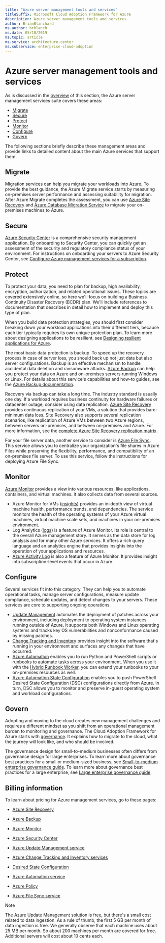 ```yaml
---
title: "Azure server management tools and services"
titleSuffix: Microsoft Cloud Adoption Framework for Azure
description: Azure server management tools and services
author: BrianBlanchard
ms.author: brblanch
ms.date: 05/10/2019
ms.topic: article
ms.service: architecture-center
ms.subservice: enterprise-cloud-adoption
---
```


# Azure server management tools and services

As is discussed in the [overview](/azure/architecture/cloud-adoption/operations/azure-server-management/) of this section, the Azure server management services suite covers these areas:

- [Migrate](#migrate)
- [Secure](#secure)
- [Protect](#protect)
- [Monitor](#monitor)
- [Configure](#configure)
- [Govern](#govern)

The following sections briefly describe these management areas and provide links to detailed content about the main Azure services that support them.

## Migrate

Migration services can help you migrate your workloads into Azure. To provide the best guidance, the Azure Migrate service starts by measuring on-premises server performance and assessing suitability for migration. After Azure Migrate completes the assessment, you can use [Azure Site Recovery](https://docs.microsoft.com/azure/site-recovery/site-recovery-overview) and [Azure Database Migration Service](/azure/dms/dms-overview) to migrate your on-premises machines to Azure.

## Secure

[Azure Security Center](/azure/security-center/security-center-intro) is a comprehensive security management application. By onboarding to Security Center, you can quickly get an assessment of the security and regulatory compliance status of your environment. For instructions on onboarding your servers to Azure Security Center, see [Configure Azure management services for a subscription](./onboard-at-scale.md#azure-security-center).

## Protect

To protect your data, you need to plan for backup, high availability, encryption, authorization, and related operational issues. These topics are covered extensively online, so here we'll focus on building a Business Continuity Disaster Recovery (BCDR) plan. We'll include references to documentation that describes in detail how to implement and deploy this type of plan.

When you build data protection strategies, you should first consider breaking down your workload applications into their different tiers, because each tier typically requires its own unique protection plan. To learn more about designing applications to be resilient, see [Designing resilient applications for Azure](https://docs.microsoft.com/azure/architecture/resiliency).

The most basic data protection is backup. To speed up the recovery process in case of server loss, you should back up not just data but also server configurations. Backup is an effective mechanism to handle accidental data deletion and ransomware attacks. [Azure Backup](https://docs.microsoft.com/azure/backup) can help you protect your data on Azure and on-premises servers running Windows or Linux. For details about this service's capabilities and how-to guides, see the [Azure Backup documentation](https://docs.microsoft.com/azure/backup/backup-overview).

Recovery via backup can take a long time. The industry standard is usually one day. If a workload requires business continuity for hardware failures or datacenter outage, consider using data replication. [Azure Site Recovery](https://docs.microsoft.com/azure/site-recovery/site-recovery-overview) provides continuous replication of your VMs, a solution that provides bare-minimum data loss. Site Recovery also supports several replication scenarios, like replication of Azure VMs between two Azure regions, between servers on-premises, and between on-premises and Azure. For more information, see the [complete Azure Site Recovery replication matrix](https://docs.microsoft.com/azure/site-recovery/site-recovery-overview#what-can-i-replicate).

For your file server data, another service to consider is [Azure File Sync](https://docs.microsoft.com/azure/storage/files/storage-sync-files-planning). This service allows you to centralize your organization's file shares in Azure Files while preserving the flexibility, performance, and compatibility of an on-premises file server. To use this service, follow the instructions for deploying Azure File Sync.

## Monitor

[Azure Monitor](https://docs.microsoft.com/azure/azure-monitor/overview) provides a view into various resources, like applications, containers, and virtual machines. It also collects data from several sources.

- Azure Monitor for VMs ([insights](https://docs.microsoft.com/azure/azure-monitor/insights/vminsights-overview)) provides an in-depth view of virtual machine health, performance trends, and dependencies. The service monitors the health of the operating systems of your Azure virtual machines, virtual machine scale sets, and machines in your on-premises environment.
- Log Analytics ([logs](https://docs.microsoft.com/azure/azure-monitor/platform/data-collection#logs)) is a feature of Azure Monitor. Its role is central to the overall Azure management story. It serves as the data store for log analysis and for many other Azure services. It offers a rich query language and an analytics engine that provides insights into the operation of your applications and resources.
- [Azure Activity Log](https://docs.microsoft.com/azure/azure-monitor/platform/activity-logs-overview) is also a feature of Azure Monitor. It provides insight into subscription-level events that occur in Azure.

## Configure

Several services fit into this category. They can help you to automate operational tasks, manage server configurations, measure update compliance, schedule updates, and detect changes to your servers. These services are core to supporting ongoing operations.

- [Update Management](https://docs.microsoft.com/azure/automation/automation-update-management#viewing-update-assessments) automates the deployment of patches across your environment, including deployment to operating system instances running outside of Azure. It supports both Windows and Linux operating systems and tracks key OS vulnerabilities and nonconformance caused by missing patches.
- [Change Tracking and Inventory](https://docs.microsoft.com/azure/automation/change-tracking) provides insight into the software that's running in your environment and surfaces any changes that have occurred.
- [Azure Automation](https://docs.microsoft.com/azure/automation/automation-intro) enables you to run Python and PowerShell scripts or runbooks to automate tasks across your environment. When you use it with the [Hybrid Runbook Worker](https://docs.microsoft.com/azure/automation/automation-hybrid-runbook-worker), you can extend your runbooks to your on-premises resources as well.
- [Azure Automation State Configuration](https://docs.microsoft.com/azure/automation/automation-dsc-overview) enables you to push PowerShell Desired State Configuration (DSC) configurations directly from Azure. In turn, DSC allows you to monitor and preserve in-guest operating system and workload configurations.

## Govern

Adopting and moving to the cloud creates new management challenges and requires a different mindset as you shift from an operational management burden to monitoring and governance. The Cloud Adoption Framework for Azure starts with [governance](https://docs.microsoft.com/azure/architecture/cloud-adoption/governance/overview). It explains how to migrate to the cloud, what the journey will look like, and who should be involved.

The governance design for small-to-medium businesses often differs from governance design for large enterprises. To learn more about governance best practices for a small or medium-sized business, see [Small-to-medium enterprise governance guide](https://docs.microsoft.com/azure/architecture/cloud-adoption/governance/journeys/small-to-medium-enterprise/overview). To learn more about governance best practices for a large enterprise, see [Large enterprise governance guide](https://docs.microsoft.com/azure/architecture/cloud-adoption/governance/journeys/large-enterprise/overview).

## Billing information

To learn about pricing for Azure management services, go to these pages:

- [Azure Site Recovery](https://azure.microsoft.com/pricing/details/site-recovery)

- [Azure Backup](https://azure.microsoft.com/pricing/details/backup)

- [Azure Monitor](https://azure.microsoft.com/pricing/details/monitor)

- [Azure Security Center](https://azure.microsoft.com/pricing/details/security-center)

- [Azure Update Management service](https://azure.microsoft.com/pricing/details/automation)

- [Azure Change Tracking and Inventory services](https://azure.microsoft.com/pricing/details/automation)

- [Desired State Configuration](https://azure.microsoft.com/pricing/details/automation)

- [Azure Automation service](https://azure.microsoft.com/pricing/details/automation)

- [Azure Policy](https://azure.microsoft.com/pricing/details/azure-policy)

- [Azure File Sync service](https://azure.microsoft.com/pricing/details/storage/blobs)

> [!NOTE]
> The Azure Update Management solution is free, but there's a small cost related to data ingestion. As a rule of thumb, the first 5 GB per month of data ingestion is free. We generally observe that each machine uses about 25 MB per month. So about 200 machines per month are covered for free. Additional servers will cost about 10 cents each.
